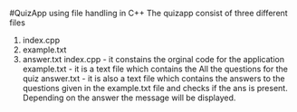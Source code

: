 #QuizApp using file handling in C++
The quizapp consist of three different files 
  1. index.cpp
  2. example.txt
  3. answer.txt
index.cpp - it constains the orginal code for the application
example.txt - it is a text file which contains the All the questions for the quiz
answer.txt - it is also a text file which contains the answers to the questions given in the example.txt file and checks if the ans is present. Depending on the answer the message will be displayed.

